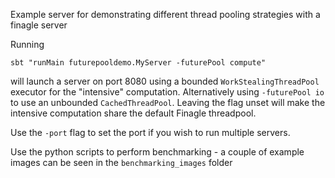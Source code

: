 Example server for demonstrating different thread pooling strategies with a finagle server

Running
```
sbt "runMain futurepooldemo.MyServer -futurePool compute"
```
will launch a server on port 8080 using a bounded `WorkStealingThreadPool` executor for the "intensive" computation. Alternatively using `-futurePool io` to use an unbounded `CachedThreadPool`. Leaving the flag unset will make the intensive computation share the default Finagle threadpool.

Use the `-port` flag to set the port if you wish to run multiple servers.

Use the python scripts to perform benchmarking - a couple of example images can be seen in the `benchmarking_images` folder
